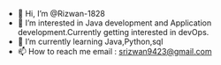 - 👋 Hi, I’m @Rizwan-1828
- 👀 I’m interested in Java development and Application development.Currently getting interested in devOps.
- 🌱 I’m currently learning Java,Python,sql
- 📫 How to reach me email : srizwan9423@gmail.com
<!---
Rizwan-1828/Rizwan-1828 is a ✨ special ✨ repository because its `README.md` (this file) appears on your GitHub profile.
You can click the Preview link to take a look at your changes.
--->
